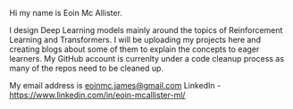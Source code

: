 Hi my name is Eoin Mc Allister. 

I design Deep Learning models mainly around the topics of Reinforcement Learning and Transformers. I will be uploading my projects here and creating blogs about some of them to explain the concepts to eager learners. 
My GitHub account is currenlty under a code cleanup process as many of the repos need to be cleaned up.

My email address is eoinmc.james@gmail.com
LinkedIn - https://www.linkedin.com/in/eoin-mcallister-ml/
